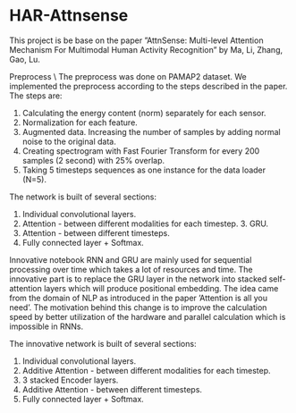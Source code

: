 # HAR-Attnsense

This project is be base on the paper ”AttnSense: Multi-level Attention Mechanism For Multimodal Human Activity Recognition” by Ma, Li, Zhang, Gao, Lu.

Preprocess \\
The preprocess was done on PAMAP2 dataset. We implemented the preprocess according to the steps described in the paper.
The steps are:
1. Calculating the energy content (norm) separately for each sensor.
2. Normalization for each feature.
3. Augmented data. Increasing the number of samples by adding normal noise to the original data.
4. Creating spectrogram with Fast Fourier Transform for every 200 samples (2 second) with 25% overlap.
5. Taking 5 timesteps sequences as one instance for the data loader (N=5).


The network is built of several sections:
1. Individual convolutional layers.
2. Attention - between different modalities for each timestep. 3. GRU.
4. Attention - between different timesteps.
5. Fully connected layer + Softmax.

Innovative notebook
RNN and GRU are mainly used for sequential processing over time which takes a lot of resources and time.
The innovative part is to replace the GRU layer in the network into stacked self-attention layers which will produce positional embedding.
The idea came from the domain of NLP as introduced in the paper ’Attention is all you need’.
The motivation behind this change is to improve the calculation speed by better utilization of the hardware and parallel calculation which is impossible in RNNs.

The innovative network is built of several sections:
1. Individual convolutional layers.
2. Additive Attention - between different modalities for each timestep.
3. 3 stacked Encoder layers.
4. Additive Attention - between different timesteps.
5. Fully connected layer + Softmax.
